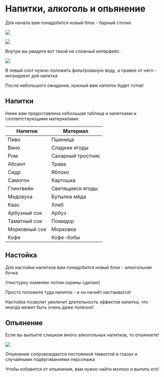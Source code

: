 # Напитки, алкоголь и опьянение

Для начала вам понадобится новый блок - барный столик

![](https://imgur.com/l9hlpmC.png)

![](https://imgur.com/vNAUkzu.png)

Внутри вы увидите вот такой не сложный интерфейс:

![](https://imgur.com/jZKwOBY.png)

В левый слот нужно положить фильтрованую воду, а правее от него - ингридиент для напитка

После небольшого ожидания, нужный вам напиток будет готов!

## Напитки

Ниже вам предоставлена небольшая таблица и напитками и соответствующими материалами:

| Напиток | Материал |
|---|---|
| Пиво | Пшеница |
| Вино | Сладкие ягоды|
| Ром | Сахарный тростник |
| Абсент | Трава |
| Сидр | Яблоко |
| Самогон | Картошка |
| Глинтвейн | Светящиеся ягоды |
| Медовуха | Бутылка мёда |
| Квас | Хлеб |
| Арбузный сок | Арбуз |
| Таматный сок | Помидор |
| Морковный сок | Морковка |
| Кофе | Кофе-бобы |

## Настойка
Для настойки напитков вам понадобится новый блок - алкогольная бочка

(текстурку поменяю потом скрины сделаю)

Просто положите туда напиток - и он начнёт настаиватся!

Настойка позволит увеличит длительность эффектов напитка, что иногда может быть очень даже полезно!

## Опъянение
Если вы выпъете слишком много алкогольных напитков, то опъянеете!

![](https://imgur.com/dF1rIAT.png)

Опъянение сопровождается постоянной темнотой в глазах и случайными подёргиваниями персонажа

Чтобы избавится от опъянения, вам нужно найти молоко и выпить его!

